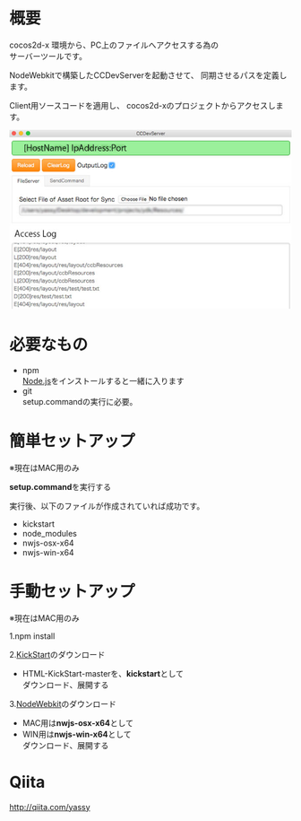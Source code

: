 
# 概要
cocos2d-x 環境から、PC上のファイルへアクセスする為の<br>
サーバーツールです。

NodeWebkitで構築したCCDevServerを起動させて、
同期させるパスを定義します。

Client用ソースコードを適用し、
cocos2d-xのプロジェクトからアクセスします。

![image](https://github.com/yassy0413/CCDevTool/blob/develop/doc/image.jpg)


# 必要なもの

- npm<br>[Node.js](https://nodejs.org/en/)をインストールすると一緒に入ります
- git<br>setup.commandの実行に必要。

# 簡単セットアップ
※現在はMAC用のみ

**setup.command**を実行する

実行後、以下のファイルが作成されていれば成功です。

- kickstart
- node_modules
- nwjs-osx-x64
- nwjs-win-x64

# 手動セットアップ
※現在はMAC用のみ

1.npm install

2.[KickStart](http://www.99lime.com/elements/)のダウンロード<br>
- HTML-KickStart-masterを、**kickstart**として<br>
ダウンロード、展開する

3.[NodeWebkit](http://nwjs.io/)のダウンロード
- MAC用は**nwjs-osx-x64**として<br>
- WIN用は**nwjs-win-x64**として<br>
ダウンロード、展開する

# Qiita
http://qiita.com/yassy
